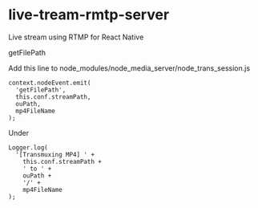# live-tream-rmtp-server

Live stream using RTMP for React Native

getFilePath

Add this line to node_modules/node_media_server/node_trans_session.js

```
context.nodeEvent.emit(
  'getFilePath',
  this.conf.streamPath,
  ouPath,
  mp4FileName
);
```

Under

```
Logger.log(
  '[Transmuxing MP4] ' +
    this.conf.streamPath +
    ' to ' +
    ouPath +
    '/' +
    mp4FileName
);
```
